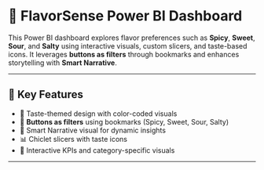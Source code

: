 # 🧠 FlavorSense Power BI Dashboard

This Power BI dashboard explores flavor preferences such as **Spicy**, **Sweet**, **Sour**, and **Salty** using interactive visuals, custom slicers, and taste-based icons. It leverages **buttons as filters** through bookmarks and enhances storytelling with **Smart Narrative**.

---

## 📌 Key Features

- 🎨 Taste-themed design with color-coded visuals
- 🔘 **Buttons as filters** using bookmarks (Spicy, Sweet, Sour, Salty)
- 🧠 Smart Narrative visual for dynamic insights
- 📊 Chiclet slicers with taste icons
- 💬 Interactive KPIs and category-specific visuals

---
